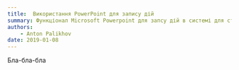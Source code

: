 ```yaml
---
title:  Використання PowerPoint для запису дій 
summary: Функціонал Microsoft Powerpoint для запсу дій в системі для створення навчальних матеріалів.
authors:
    - Anton Palikhov
date: 2019-01-08
---
```


Бла-бла-бла
